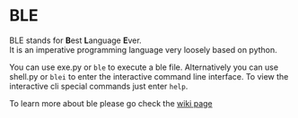 # BLE

BLE stands for **B**est **L**anguage **E**ver.  
It is an imperative programming language very loosely based on python.

You can use exe.py or `ble` to execute a ble file. Alternatively you can use shell.py or `blei` to enter the interactive command line interface. To view the interactive cli special commands just enter `help`.

To learn more about ble please go check the [wiki page](https://github.com/adesanjo/ble/wiki)
